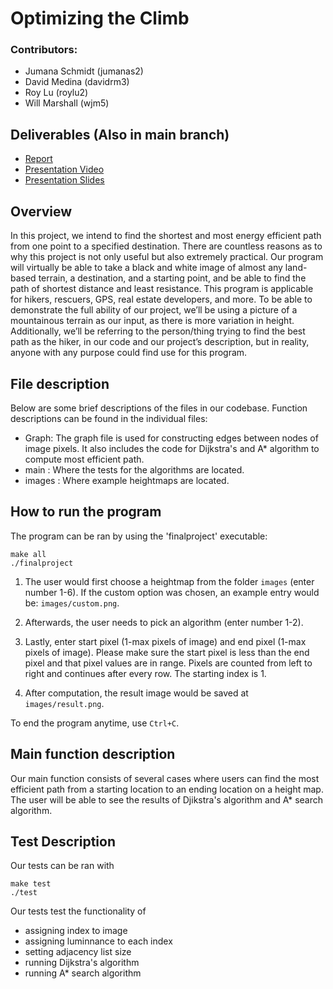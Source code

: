 # Optimizing the Climb
### Contributors: 
* Jumana Schmidt (jumanas2)
* David Medina (davidrm3)
* Roy Lu (roylu2)
* Will Marshall (wjm5)

## Deliverables (Also in main branch)
* [Report](https://docs.google.com/document/d/1k2o9qTrFY8THpSg8V40tUWD97CVE1SHbEtfRH16D10I/edit?usp=sharing)
* [Presentation Video](https://www.youtube.com/watch?v=3xf8mlpjxbE&ab_channel=WilliamMarshall)
* [Presentation Slides](https://docs.google.com/presentation/d/1FTFySXaA5yO_qtD9PHo1kwkYB0B3H1eW/edit?usp=sharing&ouid=102768588260919984611&rtpof=true&sd=true)

## Overview
In this project, we intend to find the shortest and most energy efficient path from one point to a specified destination. There are countless reasons as to why this project is not only useful but also extremely practical. Our program will virtually be able to take a black and white image of almost any land-based terrain, a destination, and a starting point, and be able to find the path of shortest distance and least resistance. This program is applicable for hikers, rescuers, GPS, real estate developers, and more. To be able to demonstrate the full ability of our project, we’ll be using a picture of a mountainous terrain as our input, as there is more variation in height. Additionally, we’ll be referring to the person/thing trying to find the best path as the hiker, in our code and our project’s description, but in reality, anyone with any purpose could find use for this program.

## File description
Below are some brief descriptions of the files in our codebase.  Function descriptions can be found in the individual files:
* Graph: The graph file is used for constructing edges between nodes of image pixels. It also includes the code for Dijkstra's and A* algorithm to compute most efficient path.
* main : Where the tests for the algorithms are located.
* images : Where example heightmaps are located.

## How to run the program
The program can be ran by using the 'finalproject' executable:
```
make all
./finalproject
```
1) The user would first choose a heightmap from the folder `images` (enter number 1-6). If the custom option was chosen, an example entry would be: `images/custom.png`.

2) Afterwards, the user needs to pick an algorithm (enter number 1-2). 

3) Lastly, enter start pixel (1-max pixels of image) and end pixel (1-max pixels of image). Please make sure the start pixel is less than the end pixel and that pixel values are in range. Pixels are counted from left to right and continues after every row. The starting index is 1.
 
4) After computation, the result image would be saved at `images/result.png`.  

To end the program anytime, use `Ctrl+C`.

## Main function description
Our main function consists of several cases where users can find the most efficient path from a starting location to an ending location on a height map.  
The user will be able to see the results of Djikstra's algorithm and A* search algorithm.

## Test Description
Our tests can be ran with
```
make test
./test
```  
Our tests test the functionality of
* assigning index to image
* assigning luminnance to each index
* setting adjacency list size
* running Dijkstra's algorithm
* running A* search algorithm